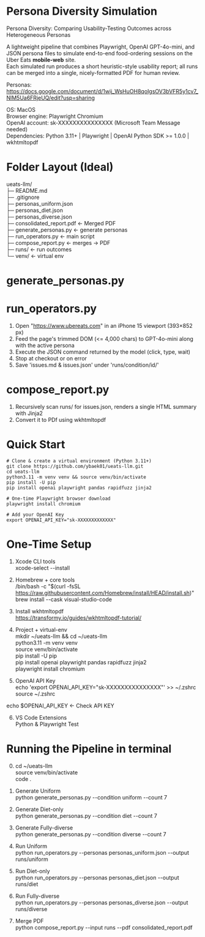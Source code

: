 # Persona Diversity Simulation
Persona Diversity: Comparing Usability-Testing Outcomes across Heterogeneous Personas

A lightweight pipeline that combines Playwright, OpenAI GPT-4o-mini, and JSON persona files to simulate end-to-end food-ordering sessions on the Uber Eats **mobile-web** site.  
Each simulated run produces a short heuristic-style usability report; all runs can be merged into a single, nicely-formatted PDF for human review.

Personas: https://docs.google.com/document/d/1wij_WsHuOH8qoIgsOV3bVFR5y1cv7_NlM5Ua6FRjeUQ/edit?usp=sharing

OS: MacOS<br>
Browser engine: Playwright Chromium<br>
OpenAI account: sk-XXXXXXXXXXXXXXX (Microsoft Team Message needed)<br>
Dependencies: Python 3.11+ | Playwright | OpenAI Python SDK >= 1.0.0 | wkhtmltopdf

# Folder Layout (Ideal)
ueats-llm/<br>
├─ README.md<br>
├─ .gitignore<br>
├─ personas_uniform.json<br>
├─ personas_diet.json<br>
├─ personas_diverse.json<br>
├─ consolidated_report.pdf ← Merged PDF<br>
├─ generate_personas.py    ← generate personas<br>
├─ run_operators.py        ← main script<br>
├─ compose_report.py       ← merges → PDF<br>
├─ runs/                   ← run outcomes<br>
└─ venv/                   ← virtual env<br>

# generate_personas.py


# run_operators.py
1. Open "https://www.ubereats.com" in an iPhone 15 viewport (393×852 px)
2. Feed the page's trimmed DOM (<= 4,000 chars) to GPT-4o-mini along with the active persona
3. Execute the JSON command returned by the model (click, type, wait)
4. Stop at checkout or on error
5. Save 'issues.md & issues.json' under 'runs/condition/id/'

# compose_report.py
1. Recursively scan runs/ for issues.json, renders a single HTML summary with Jinja2
2. Convert it to PDf using wkhtmltopdf

# Quick Start
```
# Clone & create a virtual environment (Python 3.11+)
git clone https://github.com/ybaek01/ueats-llm.git
cd ueats-llm
python3.11 -m venv venv && source venv/bin/activate
pip install -U pip
pip install openai playwright pandas rapidfuzz jinja2

# One-time Playwright browser download
playwright install chromium

# Add your OpenAI Key
export OPENAI_API_KEY="sk-XXXXXXXXXXXXX"
```

# One-Time Setup
1. Xcode CLI tools<br>
xcode-select --install

2. Homebrew + core tools<br>
/bin/bash -c "$(curl -fsSL https://raw.githubusercontent.com/Homebrew/install/HEAD/install.sh)"<br>
brew install --cask visual-studio-code<br>

3. Install wkhtmltopdf<br>
https://transformy.io/guides/wkhtmltopdf-tutorial/

4. Project + virtual-env<br>
mkdir ~/ueats-llm && cd ~/ueats-llm<br>
python3.11 -m venv venv<br>
source venv/bin/activate<br>
pip install -U pip<br>
pip install openai playwright pandas rapidfuzz jinja2<Br>
playwright install chromium<Br>

5. OpenAI API Key<br>
echo 'export OPENAI_API_KEY="sk-XXXXXXXXXXXXXXX"' >> ~/.zshrc
source ~/.zshrc

echo $OPENAI_API_KEY    ← Check API KEY<br>

6. VS Code Extensions<br>
Python & Playwright Test

# Running the Pipeline in terminal
0) cd ~/ueats-llm<br>
source venv/bin/activate<br>
code .<br>

1) Generate Uniform<br>
python generate_personas.py --condition uniform --count 7

2) Generate Diet-only<br>
python generate_personas.py --condition diet --count 7

3) Generate Fully-diverse<br>
python generate_personas.py --condition diverse --count 7

4) Run Uniform<br>
python run_operators.py --personas personas_uniform.json --output runs/uniform

5) Run Diet-only<br>
python run_operators.py --personas personas_diet.json --output runs/diet

6) Run Fully-diverse<br>
python run_operators.py --personas personas_diverse.json --output runs/diverse

7) Merge PDF<br>
python compose_report.py --input runs --pdf consolidated_report.pdf